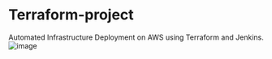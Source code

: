 # Terraform-project
Automated Infrastructure Deployment on AWS using Terraform and Jenkins.
![image](https://github.com/rkaditya/Terraform-project/assets/122293361/d1afa2a8-69e3-4906-8828-c532d584e845)
